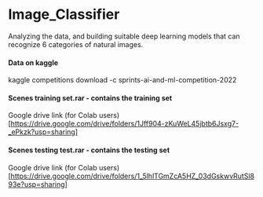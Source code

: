 # Image_Classifier
Analyzing the data, and building suitable deep learning models that can recognize 6 categories of natural images.
#### Data on kaggle 
kaggle competitions download -c sprints-ai-and-ml-competition-2022

#### Scenes training set.rar - contains the training set

Google drive link (for Colab users)
[https://drive.google.com/drive/folders/1Jff904-zKuWeL45jbtb6Jsxg7-_ePkzk?usp=sharing]

#### Scenes testing test.rar - contains the testing set
Google drive link (for Colab users)
[https://drive.google.com/drive/folders/1_5lhlTGmZcA5HZ_03dGskwvRutSl893e?usp=sharing]

